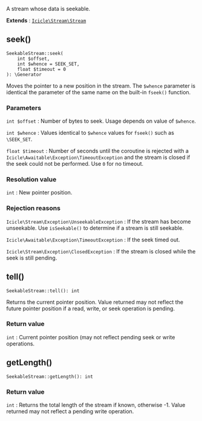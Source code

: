 A stream whose data is seekable.

**Extends**
:   [`Icicle\Stream\Stream`](Stream.md)


## seek()

    SeekableStream::seek(
        int $offset,
        int $whence = SEEK_SET,
        float $timeout = 0
    ): \Generator

Moves the pointer to a new position in the stream. The `$whence` parameter is identical the parameter of the same name on the built-in `fseek()` function.

### Parameters
`int $offset`
:   Number of bytes to seek. Usage depends on value of `$whence`.

`int $whence`
:   Values identical to `$whence` values for `fseek()` such as `\SEEK_SET`.

`float $timeout`
:   Number of seconds until the coroutine is rejected with a `Icicle\Awaitable\Exception\TimeoutException` and the stream is closed if the seek could not be performed. Use `0` for no timeout.

### Resolution value
`int`
:   New pointer position.

### Rejection reasons
`Icicle\Stream\Exception\UnseekableException`
:   If the stream has become unseekable. Use `isSeekable()` to determine if a stream is still seekable.

`Icicle\Awaitable\Exception\TimeoutException`
:   If the seek timed out.

`Icicle\Stream\Exception\ClosedException`
:   If the stream is closed while the seek is still pending.


## tell()

    SeekableStream::tell(): int

Returns the current pointer position. Value returned may not reflect the future pointer position if a read, write, or seek operation is pending.

### Return value
`int`
:   Current pointer position (may not reflect pending seek or write operations.


## getLength()

    SeekableStream::getLength(): int

### Return value
`int`
:   Returns the total length of the stream if known, otherwise -1. Value returned may not reflect a pending write operation.
